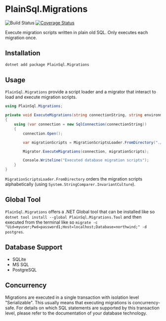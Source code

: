 # PlainSql.Migrations

![Build Status](https://github.com/trustbit/PlainSql.Migrations/actions/workflows/test.yml/badge.svg?branch=master)
[![Coverage Status](https://coveralls.io/repos/github/trustbit/PlainSql.Migrations/badge.svg?branch=master)](https://coveralls.io/github/trustbit/PlainSql.Migrations?branch=master)

Execute migration scripts written in plain old SQL. Only executes each migration once.

## Installation

```bash
dotnet add package PlainSql.Migrations
```

## Usage

`PlainSql.Migrations` provide a script loader and a migrator that interact to load and execute migration scripts.

```csharp
using PlainSql.Migrations;

private void ExecuteMigrations(string connectionString, string environment)
{
    using (var connection = new SqlConnection(connectionString))
    {
        connection.Open();

        var migrationScripts = MigrationScriptsLoader.FromDirectory("./MigrationScripts");

        Migrator.ExecuteMigrations(connection, migrationScripts);

        Console.Writeline("Executed database migration scripts");
    }
}
```

`MigrationScriptsLoader.FromDirectory` orders the migration scripts alphabetically
(using `System.StringComparer.InvariantCulture`).

## Global Tool

`PlainSql.Migrations` offers a .NET Global tool that can be installed like so `dotnet tool install --global PlainSql.Migrations.Tool` and then executed from the terminal like so `migrate -c "Uid=myuser;Pwd=password1;Host=localhost;Database=northwind;" -d postgres`. 

## Database Support

* SQLite
* MS SQL
* PostgreSQL

## Concurrency

Migrations are executed in a single transaction with isolation level "Serializable". This usually
means that executing migrations is concurrency-safe. For details on which SQL statements are supported
by this transaction level, please refer to the documentation of your database technology.
